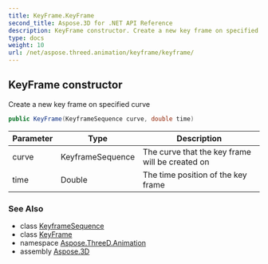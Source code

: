 ```yaml
---
title: KeyFrame.KeyFrame
second_title: Aspose.3D for .NET API Reference
description: KeyFrame constructor. Create a new key frame on specified curve
type: docs
weight: 10
url: /net/aspose.threed.animation/keyframe/keyframe/
---
```

## KeyFrame constructor

Create a new key frame on specified curve

```csharp
public KeyFrame(KeyframeSequence curve, double time)
```

| Parameter | Type | Description |
| --- | --- | --- |
| curve | KeyframeSequence | The curve that the key frame will be created on |
| time | Double | The time position of the key frame |

### See Also

* class [KeyframeSequence](../../keyframesequence/)
* class [KeyFrame](../)
* namespace [Aspose.ThreeD.Animation](../../../aspose.threed.animation/)
* assembly [Aspose.3D](../../../)


